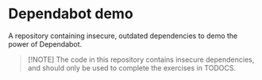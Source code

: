 # Dependabot demo

A repository containing insecure, outdated dependencies to demo the power of Dependabot.

> [!NOTE] The code in this repository contains insecure dependencies, and should only be used to complete the exercises in TODOCS.
